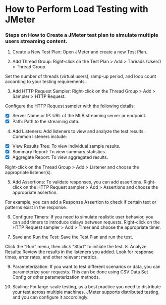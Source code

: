 # How to Perform Load Testing with JMeter

### Steps on How to Create a JMeter test plan to simulate multiple users streaming content. 

1. Create a New Test Plan:
   Open JMeter and create a new Test Plan.

2. Add Thread Group:
   Right-click on the Test Plan > Add > Threads (Users) > Thread Group.

Set the number of threads (virtual users), ramp-up period, and loop count according to your testing requirements.

3. Add HTTP Request Sampler:
   Right-click on the Thread Group > Add > Sampler > HTTP Request.

Configure the HTTP Request sampler with the following details:

- [x] Server Name or IP: URL of the MLB streaming server or endpoint.
- [x] Path: Path to the streaming data.
4. Add Listeners:
   Add listeners to view and analyze the test results. Common listeners include:

- [x] View Results Tree: To view individual sample results.
- [x] Summary Report: To view summary statistics.
- [x] Aggregate Report: To view aggregated results.

Right-click on the Thread Group > Add > Listener and choose the appropriate listener(s).

5. Add Assertions:
   To validate responses, you can add assertions. Right-click on the HTTP Request sampler > Add > Assertions and choose the appropriate assertion.

For example, you can add a Response Assertion to check if certain text or patterns exist in the response.

6. Configure Timers:
   If you need to simulate realistic user behavior, you can add timers to introduce delays between requests. Right-click on the HTTP Request sampler > Add > Timer and choose the appropriate timer.

7. Save and Run the Test:
   Save the Test Plan and run the test.

Click the "Run" menu, then click "Start" to initiate the test.
8. Analyze Results:
   Review the results in the listeners you added. Look for response times, error rates, and other relevant metrics.

9. Parameterization:
   If you want to test different scenarios or data, you can parameterize your requests. This can be done using CSV Data Set Config or other parameterization methods.

10. Scaling:
    For large-scale testing, as a best practice you need to distribute your test across multiple machines. JMeter supports distributed testing, and you can configure it accordingly.
